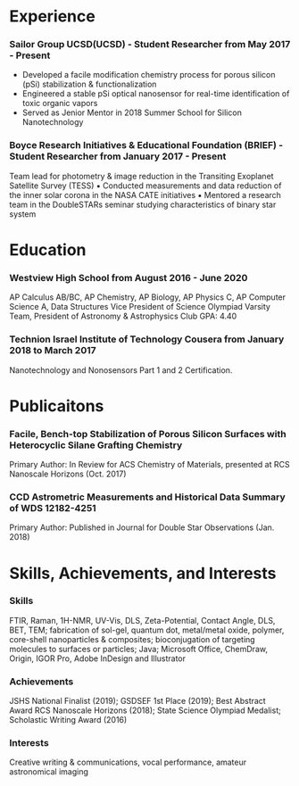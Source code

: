 # Experience
### Sailor Group UCSD(UCSD) - Student Researcher from May 2017 - Present
- Developed a facile modification chemistry process for porous silicon (pSi) stabilization & functionalization
- Engineered a stable pSi optical nanosensor for real-time identification of toxic organic vapors
- Served as Jenior Mentor in 2018 Summer School for Silicon Nanotechnology
### Boyce Research Initiatives & Educational Foundation (BRIEF) - Student Researcher from January 2017 - Present
Team lead for photometry & image reduction in the Transiting Exoplanet Satellite Survey (TESS)
▪ Conducted measurements and data reduction of the inner solar corona in the NASA CATE initiatives
▪ Mentored a research team in the DoubleSTARs seminar studying characteristics of binary star system

# Education
### Westview High School from August 2016 - June 2020
AP Calculus AB/BC, AP Chemistry, AP Biology, AP Physics C, AP Computer Science A, Data Structures
Vice President of Science Olympiad Varsity Team, President of Astronomy & Astrophysics Club
GPA: 4.40

### Technion Israel Institute of Technology Cousera from January 2018 to March 2017
Nanotechnology and Nonosensors Part 1 and 2 Certification.

# Publicaitons
### Facile, Bench-top Stabilization of Porous Silicon Surfaces with Heterocyclic Silane Grafting Chemistry
Primary Author: In Review for ACS Chemistry of Materials, presented at RCS Nanoscale Horizons (Oct. 2017)
### CCD Astrometric Measurements and Historical Data Summary of WDS 12182-4251
Primary Author: Published in Journal for Double Star Observations (Jan. 2018)

# Skills, Achievements, and Interests
### Skills
FTIR, Raman, 1H-NMR, UV-Vis, DLS, Zeta-Potential, Contact Angle, DLS, BET, TEM; fabrication of
sol-gel, quantum dot, metal/metal oxide, polymer, core-shell nanoparticles & composites; bioconjugation of
targeting molecules to surfaces or particles; Java; Microsoft Office, ChemDraw, Origin, IGOR Pro, Adobe InDesign and Illustrator
### Achievements
JSHS National Finalist (2019); GSDSEF 1st Place (2019); Best Abstract Award RCS Nanoscale
Horizons (2018); State Science Olympiad Medalist; Scholastic Writing Award (2016)
### Interests
Creative writing & communications, vocal performance, amateur astronomical imaging
